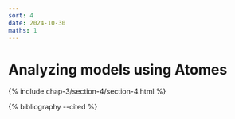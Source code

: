 ```yaml
---
sort: 4
date: 2024-10-30
maths: 1
---
```


# Analyzing models using Atomes

{% include chap-3/section-4/section-4.html %}

{% bibliography --cited %}
